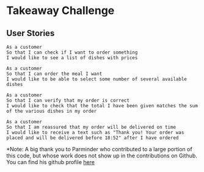 Takeaway Challenge
==================
 
**User Stories**
---

```
As a customer
So that I can check if I want to order something
I would like to see a list of dishes with prices

As a customer
So that I can order the meal I want
I would like to be able to select some number of several available dishes

As a customer
So that I can verify that my order is correct
I would like to check that the total I have been given matches the sum of the various dishes in my order

As a customer
So that I am reassured that my order will be delivered on time
I would like to receive a text such as "Thank you! Your order was placed and will be delivered before 18:52" after I have ordered
```

*Note: A big thank you to Parminder who contributed to a large portion of this code, but whose work does not show up in the contributions on Github. You can find his github profile [here](https://github.com/ajitsy)
